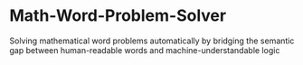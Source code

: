# Math-Word-Problem-Solver
Solving mathematical word problems automatically by bridging  the semantic gap between human-readable words and machine-understandable logic
